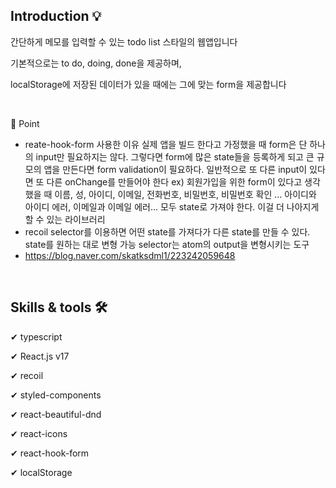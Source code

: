 ## Introduction 💡

간단하게 메모를 입력할 수 있는 todo list 스타일의 웹앱입니다

기본적으로는 to do, doing, done을 제공하며,

localStorage에 저장된 데이터가 있을 때에는 그에 맞는 form을 제공합니다

<br>

  📌 Point

* reate-hook-form 사용한 이유
실제 앱을 빌드 한다고 가정했을 때 form은 단 하나의 input만 필요하지는 않다.
그렇다면 form에 많은 state들을 등록하게 되고 큰 규모의 앱을 만든다면 form validation이 필요하다.
일반적으로 또 다른 input이 있다면 또 다른 onChange를 만들어야 한다
ex) 회원가입을 위한 form이 있다고 생각했을 때 이름, 성, 아이디, 이메일, 전화번호, 비밀번호, 비밀번호 확인
... 아이디와 아이디 에러, 이메일과 이메일 에러... 모두 state로 가져야 한다.
  이걸 더 나아지게 할 수 있는 라이브러리
* recoil selector를 이용하면
  어떤 state를 가져다가 다른 state를 만들 수 있다.
  state를 원하는 대로 변형 가능
  selector는 atom의 output을 변형시키는 도구
* https://blog.naver.com/skatksdml1/223242059648

<br>

## Skills & tools 🛠

✔ typescript

✔ React.js v17

✔ recoil

✔ styled-components

✔ react-beautiful-dnd

✔ react-icons

✔ react-hook-form

✔ localStorage

<br>
<br>
